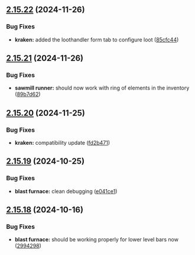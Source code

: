 ## [2.15.22](https://github.com/Torwent/wasp-free/compare/v2.15.21...v2.15.22) (2024-11-26)


### Bug Fixes

* **kraken:** added the loothandler form tab to configure loot ([85cfc44](https://github.com/Torwent/wasp-free/commit/85cfc4409610f4c72c228e59038dee243fbda445))



## [2.15.21](https://github.com/Torwent/wasp-free/compare/v2.15.20...v2.15.21) (2024-11-26)


### Bug Fixes

* **sawmill runner:** should now work with ring of elements in the inventory ([89b7d62](https://github.com/Torwent/wasp-free/commit/89b7d627e5ed929ae83a55b1372593da8da4697f))



## [2.15.20](https://github.com/Torwent/wasp-free/compare/v2.15.19...v2.15.20) (2024-11-25)


### Bug Fixes

* **kraken:** compatibility update ([fd2b471](https://github.com/Torwent/wasp-free/commit/fd2b47162a5a6262827357e1dce997c25277ac88))



## [2.15.19](https://github.com/Torwent/wasp-free/compare/v2.15.18...v2.15.19) (2024-10-25)


### Bug Fixes

* **blast furnace:** clean debugging ([e041ce1](https://github.com/Torwent/wasp-free/commit/e041ce1715d8d0dfb9360d23cfb3801d0d81d275))



## [2.15.18](https://github.com/Torwent/wasp-free/compare/v2.15.17...v2.15.18) (2024-10-16)


### Bug Fixes

* **blast furnace:** should be working properly for lower level bars now ([2994298](https://github.com/Torwent/wasp-free/commit/2994298089c9f399157b457c03c0f6d71f118861))



